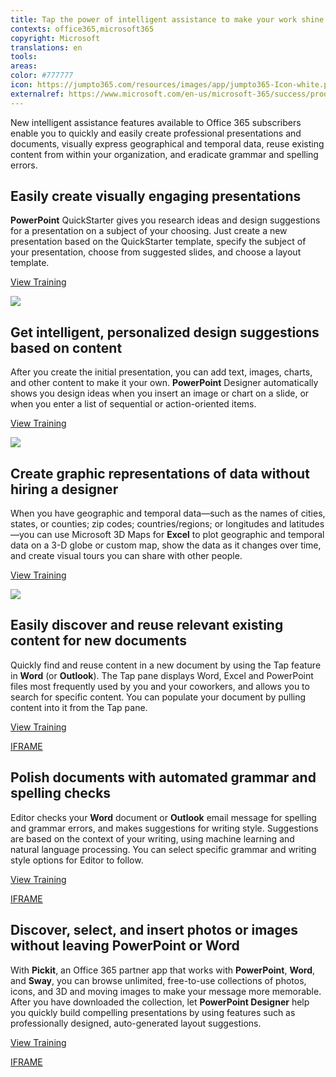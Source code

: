 ```yaml
---
title: Tap the power of intelligent assistance to make your work shine
contexts: office365,microsoft365
copyright: Microsoft
translations: en
tools: 
areas: 
color: #777777
icon: https://jumpto365.com/resources/images/app/jumpto365-Icon-white.png
externalref: https://www.microsoft.com/en-us/microsoft-365/success/productivitylibrary/tap-the-power-of-intelligent-assistance-to-make-your-work-shine
---
```

New intelligent assistance features available to Office 365 subscribers enable you to quickly and easily create professional presentations and documents, visually express geographical and temporal data, reuse existing content from within your organization, and eradicate grammar and spelling errors.


## Easily create visually engaging presentations

**PowerPoint** QuickStarter gives you research ideas and design suggestions for a presentation on a subject of your choosing. Just create a new presentation based on the QuickStarter template, specify the subject of your presentation, choose from suggested slides, and choose a layout template.

[View Training](https://support.office.com/article/Research-a-topic-with-PowerPoint-QuickStarter-4784f273-0b2c-456c-9c89-24e5b977c224)

![](http://img-prod-cms-rt-microsoft-com.akamaized.net/cms/api/am/imageFileData/RE1NO0F?ver=282b)

## Get intelligent, personalized design suggestions based on content

After you create the initial presentation, you can add text, images, charts, and other content to make it your own. **PowerPoint** Designer automatically shows you design ideas when you insert an image or chart on a slide, or when you enter a list of sequential or action-oriented items.

[View Training](https://support.office.com/article/About-PowerPoint-Designer-53c77d7b-dc40-45c2-b684-81415eac0617)

![](http://img-prod-cms-rt-microsoft-com.akamaized.net/cms/api/am/imageFileData/RE1NwCF?ver=ef7e)

## Create graphic representations of data without hiring a designer

When you have geographic and temporal data—such as the names of cities, states, or counties; zip codes; countries/regions; or longitudes and latitudes—you can use Microsoft 3D Maps for **Excel** to plot geographic and temporal data on a 3-D globe or custom map, show the data as it changes over time, and create visual tours you can share with other people.

[View Training](https://support.office.com/article/Get-started-with-3D-Maps-6b56a50d-3c3e-4a9e-a527-eea62a387030)

![](http://img-prod-cms-rt-microsoft-com.akamaized.net/cms/api/am/imageFileData/RE1N0e1?ver=5746)

## Easily discover and reuse relevant existing content for new documents

Quickly find and reuse content in a new document by using the Tap feature in **Word** (or **Outlook**). The Tap pane displays Word, Excel and PowerPoint files most frequently used by you and your coworkers, and allows you to search for specific content. You can populate your document by pulling content into it from the Tap pane.

[View Training](https://support.office.com/article/Find-and-use-the-content-you-need-when-you-need-without-leaving-Word-860118fc-1f61-41f6-922f-40084a284658)

[IFRAME](https://www.microsoft.com/en-us/videoplayer/embed/RE1TEud)

## Polish documents with automated grammar and spelling checks

Editor checks your **Word** document or **Outlook** email message for spelling and grammar errors, and makes suggestions for writing style. Suggestions are based on the context of your writing, using machine learning and natural language processing. You can select specific grammar and writing style options for Editor to follow.

[View Training](https://support.office.com/article/Editor-your-writing-assistant-91ecbe1b-d021-4e9e-a82e-abc4cd7163d7)

[IFRAME](https://www.microsoft.com/en-us/videoplayer/embed/RE1Tugi)

## Discover, select, and insert photos or images without leaving PowerPoint or Word

With **Pickit**, an Office 365 partner app that works with **PowerPoint**, **Word**, and **Sway**, you can browse unlimited, free-to-use collections of photos, icons, and 3D and moving images to make your message more memorable. After you have downloaded the collection, let **PowerPoint Designer** help you quickly build compelling presentations by using features such as professionally designed, auto-generated layout suggestions.

[View Training](https://betterwith.office.com/pickit-microsoft-office-addin)

[IFRAME](https://www.microsoft.com/en-us/videoplayer/embed/RE1UScA)

